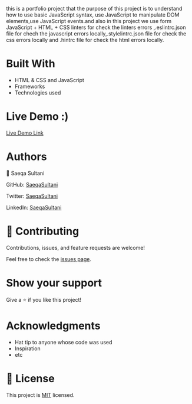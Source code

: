 this is a portfolio project that the purpose of this project is to understand how to use basic JavaScript syntax,
use JavaScript to manipulate DOM elements,use JavaScript events.and also in this project we use form  JavaScript + HTML + CSS linters for check the linters errors ,.eslintrc.json file for chech the javascript errors locally,.stylelintrc.json file for check the css errors locally and .hintrc file for check the html errors locally.

# Built With
- HTML & CSS and JavaScript
- Frameworks
- Technologies used


# Live Demo :)


[Live Demo Link]( https://saeqasultani.github.io/Portfolio-Project/)

# Authors

👤 Saeqa Sultani

GitHub: [SaeqaSultani](https://github.com/SaeqaSultani)

Twitter: [SaeqaSultani](https://twitter.com/SaeqaSultani)

LinkedIn: [SaeqaSultani](https://www.linkedin.com/in/saeqa-sultani-b41493187/)

# 🤝 Contributing
Contributions, issues, and feature requests are welcome!

Feel free to check the [issues page](https://github.com/SaeqaSultani/Portfolio-Project/issues).

# Show your support
Give a ⭐️ if you like this project!

# Acknowledgments
- Hat tip to anyone whose code was used
- Inspiration
- etc
# 📝 License
This project is [MIT](https://github.com/SaeqaSultani/Portfolio-Project/blob/mobile_menu/MIT.md) licensed.
